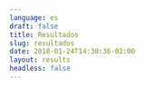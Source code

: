 ```yaml
---
language: es
draft: false
title: Resultados
slug: resultados
date: 2018-01-24T14:30:36-02:00
layout: results
headless: false
---
```

